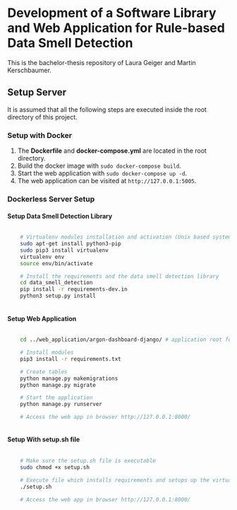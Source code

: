 # Development of a Software Library and Web Application for Rule-based Data Smell Detection
This is the bachelor-thesis repository of Laura Geiger and Martin Kerschbaumer.
## Setup Server
It is assumed that all the following steps are executed inside the root directory of this project.
### Setup with Docker

 1. The **Dockerfile** and **docker-compose.yml** are located in the root directory.
 2. Build the docker image with `sudo docker-compose build`.
 3. Start the web application with `sudo docker-compose up -d`.
 4. The web application can be visited at `http://127.0.0.1:5005`.

### Dockerless Server Setup
#### Setup Data Smell Detection Library
```bash

    # Virtualenv modules installation and activation (Unix based systems)
    sudo apt-get install python3-pip
    sudo pip3 install virtualenv 
    virtualenv env 
    source env/bin/activate

    # Install the requirements and the data smell detection library
    cd data_smell_detection
    pip install -r requirements-dev.in
    python3 setup.py install
     
```
#### Setup Web Application
```bash

    cd ../web_application/argon-dashboard-django/ # application root folder

    # Install modules
    pip3 install -r requirements.txt

    # Create tables
    python manage.py makemigrations
    python manage.py migrate

    # Start the application
    python manage.py runserver

    # Access the web app in browser http://127.0.0.1:8000/
      
```
#### Setup With setup.sh file
```bash

    # Make sure the setup.sh file is executable
    sudo chmod +x setup.sh

    # Execute file which installs requirements and setups up the virtual environment
    ./setup.sh

    # Access the web app in browser http://127.0.0.1:8000/

```
